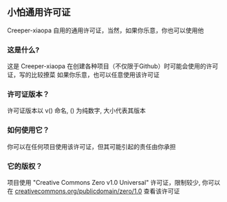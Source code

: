 ## 小怕通用许可证
Creeper-xiaopa 自用的通用许可证，当然，如果你乐意，你也可以使用他
### 这是什么?
这是 Creeper-xiaopa 在创建各种项目（不仅限于Github）时可能会使用的许可证，写的比较撩菜
如果你乐意，也可以任意使用该许可证
### 许可证版本？
许可证版本以 v() 命名, () 为纯数字, 大小代表其版本
### 如何使用它？
你可以在任何项目使用该许可证，但其可能引起的责任由你承担
### 它的版权？
项目使用 "Creative Commons Zero v1.0 Universal" 许可证，限制较少, 你可以在 [creativecommons.org/publicdomain/zero/1.0](https://creativecommons.org/publicdomain/zero/1.0) 查看该许可证
